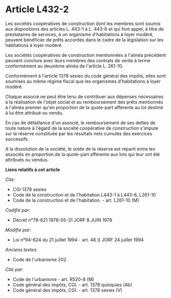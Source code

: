 # Article L432-2

Les sociétés coopératives de construction dont les membres sont soumis aux dispositions des articles L. 443-1 à L. 443-6 et
qui font appel, à titre de prestataires de services, à un organisme d'habitations à loyer modéré, peuvent bénéficier de prêts
accordés dans le cadre de la législation sur les habitations à loyer modéré.

Les sociétés coopératives de construction mentionnées à l'alinéa précédent peuvent conclure avec leurs membres des contrats
de vente à terme conformément au deuxième alinéa de l'article L. 261-10.

Conformément à l'article 1378 sexies du code général des impôts, elles sont soumises au même régime fiscal que les organismes
d'habitations à loyer modéré.

Chaque associé ne peut être tenu de contribuer aux dépenses nécessaires à la réalisation de l'objet social et au
remboursement des prêts mentionnés à l'alinéa premier qu'en proportion de la quote-part afférente au lot destiné à lui être
attribué ou vendu.

En cas de défaillance d'un associé, le remboursement de ses dettes de toute nature à l'égard de la société coopérative de
construction s'impute sur la réserve constituée par les résultats nets cumulés des exercices successifs.

A la dissolution de la société, le solde de la réserve est réparti entre les associés en proportion de la quote-part
afférente aux lots qui leur ont été attribués ou vendus.

**Liens relatifs à cet article**

_Cite_:

  - CGI 1378 sexies
  - Code de la construction et de l'habitation L443-1 à L443-6, L261-10
  - Code de la construction et de l'habitation. - art. L261-10 (M)

_Codifié par_:

  - Décret n°78-621 1978-05-31 JORF 8 JUIN 1978

_Modifié par_:

  - Loi n°94-624 du 21 juillet 1994 - art. 48 () JORF 24 juillet 1994

_Anciens textes_:

  - Code de l'urbanisme 202

_Cité par_:

  - Code de l'urbanisme - art. R520-8 (M)
  - Code général des impôts, CGI. - art. 1378 quinquies (Ab)
  - Code général des impôts, CGI. - art. 1378 sexies (V)

